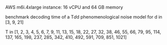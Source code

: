 
AWS m6i.4xlarge instance: 16 vCPU and 64 GB memory

benchmark decoding time of a T*d*d phenomenological noise model for d in [3, 9, 21]

T in [1, 2, 3, 4, 5, 6, 7, 9, 11, 13, 15, 18, 22, 27, 32, 38, 46, 55, 66, 79, 95, 114, 137, 165, 198, 237, 285, 342, 410, 492, 591, 709, 851, 1021]


